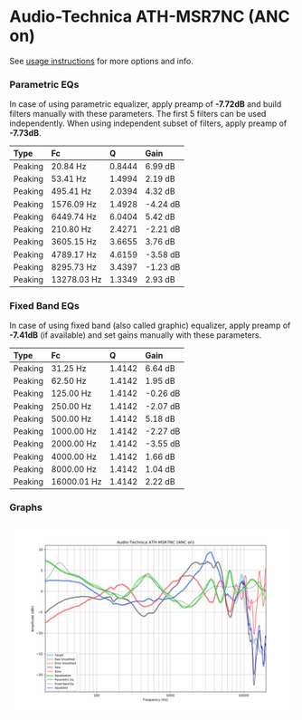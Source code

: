 # Audio-Technica ATH-MSR7NC (ANC on)
See [usage instructions](https://github.com/jaakkopasanen/AutoEq#usage) for more options and info.

### Parametric EQs
In case of using parametric equalizer, apply preamp of **-7.72dB** and build filters manually
with these parameters. The first 5 filters can be used independently.
When using independent subset of filters, apply preamp of **-7.73dB**.

| Type    | Fc          |      Q | Gain     |
|:--------|:------------|:-------|:---------|
| Peaking | 20.84 Hz    | 0.8444 | 6.99 dB  |
| Peaking | 53.41 Hz    | 1.4994 | 2.19 dB  |
| Peaking | 495.41 Hz   | 2.0394 | 4.32 dB  |
| Peaking | 1576.09 Hz  | 1.4928 | -4.24 dB |
| Peaking | 6449.74 Hz  | 6.0404 | 5.42 dB  |
| Peaking | 210.80 Hz   | 2.4271 | -2.21 dB |
| Peaking | 3605.15 Hz  | 3.6655 | 3.76 dB  |
| Peaking | 4789.17 Hz  | 4.6159 | -3.58 dB |
| Peaking | 8295.73 Hz  | 3.4397 | -1.23 dB |
| Peaking | 13278.03 Hz | 1.3349 | 2.93 dB  |

### Fixed Band EQs
In case of using fixed band (also called graphic) equalizer, apply preamp of **-7.41dB**
(if available) and set gains manually with these parameters.

| Type    | Fc          |      Q | Gain     |
|:--------|:------------|:-------|:---------|
| Peaking | 31.25 Hz    | 1.4142 | 6.64 dB  |
| Peaking | 62.50 Hz    | 1.4142 | 1.95 dB  |
| Peaking | 125.00 Hz   | 1.4142 | -0.26 dB |
| Peaking | 250.00 Hz   | 1.4142 | -2.07 dB |
| Peaking | 500.00 Hz   | 1.4142 | 5.18 dB  |
| Peaking | 1000.00 Hz  | 1.4142 | -2.27 dB |
| Peaking | 2000.00 Hz  | 1.4142 | -3.55 dB |
| Peaking | 4000.00 Hz  | 1.4142 | 1.66 dB  |
| Peaking | 8000.00 Hz  | 1.4142 | 1.04 dB  |
| Peaking | 16000.01 Hz | 1.4142 | 2.22 dB  |

### Graphs
![](./Audio-Technica%20ATH-MSR7NC%20(ANC%20on).png)